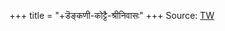 +++
title = "+डॆङ्कणी-कोट्टै-श्रीनिवासः"
+++
Source: [TW](https://archive.org/details/panchakalaprakas015157mbp/page/n65/mode/2up)
